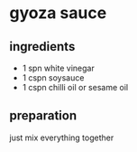 # gyoza sauce

## ingredients

- 1 spn white vinegar
- 1 cspn soysauce
- 1 cspn chilli oil or sesame oil

## preparation

just mix everything together
